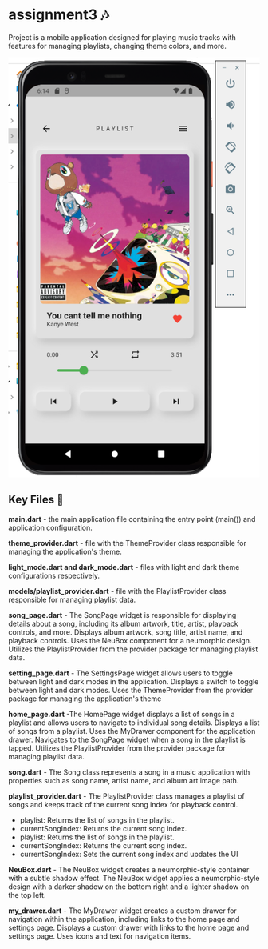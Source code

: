 # assignment3 🎶

Project  is a mobile application designed for playing music tracks with features for managing playlists, changing theme colors, and more. 

![Alt text](/assets/images/application.png)

## Key Files 🔑
**main.dart** - the main application file containing the entry point (main()) and application configuration.

**theme_provider.dart** - file with the ThemeProvider class responsible for managing the application's theme.

**light_mode.dart and dark_mode.dart** - files with light and dark theme configurations respectively.

**models/playlist_provider.dart** - file with the PlaylistProvider class responsible for managing playlist data.

**song_page.dart** - The SongPage widget is responsible for displaying details about a song, including its album artwork, title, artist, playback controls, and more. Displays album artwork, song title, artist name, and playback controls.
Uses the NeuBox component for a neumorphic design.
Utilizes the PlaylistProvider from the provider package for managing playlist data.

**setting_page.dart** - The SettingsPage widget allows users to toggle between light and dark modes in the application. Displays a switch to toggle between light and dark modes.
Uses the ThemeProvider from the provider package for managing the application's theme


**home_page.dart**  -The HomePage widget displays a list of songs in a playlist and allows users to navigate to individual song details. Displays a list of songs from a playlist.
Uses the MyDrawer component for the application drawer.
Navigates to the SongPage widget when a song in the playlist is tapped.
Utilizes the PlaylistProvider from the provider package for managing playlist data.

**song.dart** - The Song class represents a song in a music application with properties such as song name, artist name, and album art image path.

**playlist_provider.dart** - The PlaylistProvider class manages a playlist of songs and keeps track of the current song index for playback control. 
- playlist: Returns the list of songs in the playlist.
- currentSongIndex: Returns the current song index.
- playlist: Returns the list of songs in the playlist.
 - currentSongIndex: Returns the current song index.
 - currentSongIndex: Sets the current song index and updates the UI

**NeuBox.dart** - The NeuBox widget creates a neumorphic-style container with a subtle shadow effect. The NeuBox widget applies a neumorphic-style design with a darker shadow on the bottom right and a lighter shadow on the top left.

**my_drawer.dart** - The MyDrawer widget creates a custom drawer for navigation within the application, including links to the home page and settings page. Displays a custom drawer with links to the home page and settings page.
Uses icons and text for navigation items.




